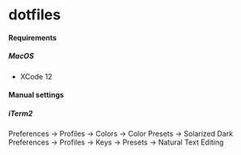# dotfiles

#### Requirements
##### MacOS
- XCode 12

#### Manual settings
##### iTerm2 
Preferences -> Profiles -> Colors -> Color Presets -> Solarized Dark
Preferences -> Profiles -> Keys -> Presets -> Natural Text Editing